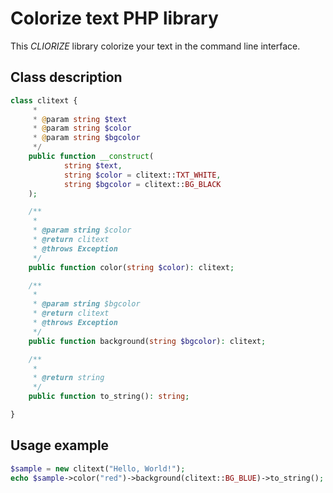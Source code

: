 # Colorize text PHP library

This _CLIORIZE_ library colorize your text in the command line interface. 

## Class description

```php
class clitext {
     * 
     * @param string $text
     * @param string $color
     * @param string $bgcolor
     */
    public function __construct(
            string $text,
            string $color = clitext::TXT_WHITE,
            string $bgcolor = clitext::BG_BLACK
    );

    /**
     * 
     * @param string $color
     * @return clitext
     * @throws Exception
     */
    public function color(string $color): clitext;

    /**
     * 
     * @param string $bgcolor
     * @return clitext
     * @throws Exception
     */
    public function background(string $bgcolor): clitext;

    /**
     * 
     * @return string
     */
    public function to_string(): string;

}

```
## Usage example

```php
$sample = new clitext("Hello, World!");
echo $sample->color("red")->background(clitext::BG_BLUE)->to_string();

```
